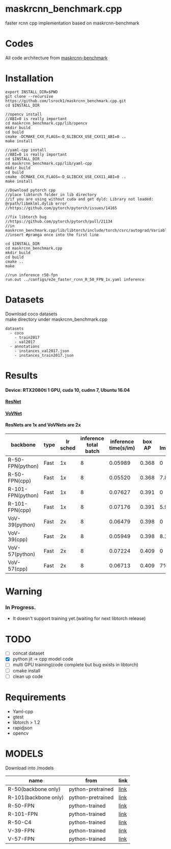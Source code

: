 # maskrcnn_benchmark.cpp
faster rcnn cpp implementation based on maskrcnn-benchmark

# Codes
All code architecture from [maskrcnn-benchmark](https://github.com/facebookresearch/maskrcnn-benchmark)


# Installation
```
export INSTALL_DIR=$PWD
git clone --recursive https://github.com/lsrock1/maskrcnn_benchmark.cpp.git
cd $INSTALL_DIR

//opencv install
//ABI=0 is really important
cd maskrcnn_benchmark.cpp/lib/opencv
mkdir build
cd build
cmake -DCMAKE_CXX_FLAGS=-D_GLIBCXX_USE_CXX11_ABI=0 ..
make install

//yaml-cpp install
//ABI=0 is really important
cd $INSTALL_DIR
cd maskrcnn_benchmark.cpp/lib/yaml-cpp
mkdir build
cd build
cmake -DCMAKE_CXX_FLAGS=-D_GLIBCXX_USE_CXX11_ABI=0 ..
make install

//Download pytorch cpp
//place libtorch folder in lib directory
//if you are using without cuda and get dyld: Library not loaded: @rpath/libmklml.dylib error
//https://github.com/pytorch/pytorch/issues/14165

//fix libtorch bug
//https://github.com/pytorch/pytorch/pull/21134
//in maskrcnn_benchmark.cpp/lib/libtorch/include/torch/csrc/autograd/VariableTypeUtils.h
//insert #pramga once into the first line

cd $INSTALL_DIR
cd maskrcnn_benchmark.cpp
mkdir build
cd build
cmake ..
make

//run inference r50-fpn
run.out ../configs/e2e_faster_rcnn_R_50_FPN_1x.yaml inference

```

# Datasets
Download coco datasets  
make directory under maskrcnn_benchmark.cpp
```
datasets
  - coco
    - train2017
    - val2017
  - annotations
    - instances_val2017.json
    - instances_train2017.json
```

# Results

#### Device:  RTX2080ti 1 GPU, cuda 10, cudnn 7, Ubuntu 16.04
#### [ResNet](https://arxiv.org/abs/1512.03385)
#### [VoVNet](https://arxiv.org/abs/1904.09730)
#### ResNets are 1x and VoVNets are 2x

backbone | type | lr sched | inference total batch | inference time(s/im) | box AP | Speed Improvement
-- | -- | -- | -- | -- | -- | --
R-50-FPN(python) | Fast | 1x | 8 | 0.05989 | 0.368 | 0
R-50-FPN(cpp) | Fast | 1x | 8 | 0.05520 | 0.368 | 7.8%
R-101-FPN(python) | Fast | 1x | 8 | 0.07627 | 0.391 | 0
R-101-FPN(cpp) | Fast | 1x | 8 | 0.07176 | 0.391 | 5.9%
VoV-39(python) | Fast | 2x | 8 | 0.06479 | 0.398 | 0
VoV-39(cpp) | Fast | 2x | 8 | 0.05949 | 0.398 | 8.1%
VoV-57(python) | Fast | 2x | 8 | 0.07224 | 0.409 | 0
VoV-57(cpp) | Fast | 2x | 8 | 0.06713 | 0.409 | 7%

# Warning
### In Progress.  
* It doesn't support training yet.(waiting for next libtorch release)

# TODO
- [ ] concat dataset
- [x] python jit -> cpp model code
- [ ] multi GPU training(code complete but bug exists in libtorch)
- [ ] cmake install
- [ ] clean up code

# Requirements
* Yaml-cpp
* gtest
* libtorch > 1.2
* rapidjson
* opencv

# MODELS
Download into /models 

name | from | link 
-- | -- | -- 
R-50(backbone only) | python-pretrained | [link](https://www.dropbox.com/s/2q808v0p2j75lfq/resnet50_cpp.pth?dl=0)
R-101(backbone only) | python-pretrained | [link](https://www.dropbox.com/s/h5a51ur3qvrdjh5/resnet101_cpp.pth?dl=0)
R-50-FPN | python-trained | [link](https://www.dropbox.com/s/4uvdc8kaluelzx8/frcn_r50_fpn_cpp.pth?dl=0)
R-101-FPN | python-trained | [link](https://www.dropbox.com/s/sgo3k502kegmcxa/frcn_r101_fpn_cpp.pth?dl=0)
R-50-C4 | python-trained | [link](https://www.dropbox.com/s/zu1yzt9ydlnqin4/frcn_r50_c4_cpp.pth?dl=0)
V-39-FPN | python-trained | [link](https://www.dropbox.com/s/h0rgqyy375m3rhv/frcn_v39_fpn_cpp.pth?dl=0)
V-57-FPN | python-trained | [link](https://www.dropbox.com/s/18alpuwz8ft9d86/frcn_v57_fpn_cpp.pth?dl=0)
